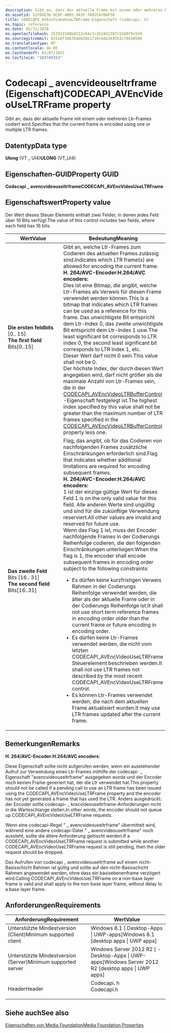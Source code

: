 ```yaml
---
description: Gibt an, dass der aktuelle Frame mit einem oder mehreren Ltr-Frames codiert wird.
ms.assetid: 51FD6E36-9CDF-4005-942F-7A92CA706F38
title: CODECAPI_AVEncVideoUseLTRFrame-Eigenschaft (codecapi. h)
ms.topic: reference
ms.date: 05/31/2018
ms.openlocfilehash: 252933180e8212c94c3c2b2442397c53d0f9c559
ms.sourcegitcommit: 831e8f3db78ab820e1710cede244553c70e50500
ms.translationtype: MT
ms.contentlocale: de-DE
ms.lasthandoff: 01/07/2021
ms.locfileid: "103749353"
---
```

# <a name="codecapi_avencvideouseltrframe-property"></a><span data-ttu-id="48aae-103">Codecapi \_ avencvideouseltrframe (Eigenschaft)</span><span class="sxs-lookup"><span data-stu-id="48aae-103">CODECAPI\_AVEncVideoUseLTRFrame property</span></span>

<span data-ttu-id="48aae-104">Gibt an, dass der aktuelle Frame mit einem oder mehreren Ltr-Frames codiert wird.</span><span class="sxs-lookup"><span data-stu-id="48aae-104">Specifies that the current frame is encoded using one or multiple LTR frames.</span></span>

## <a name="data-type"></a><span data-ttu-id="48aae-105">Datentyp</span><span class="sxs-lookup"><span data-stu-id="48aae-105">Data type</span></span>

<span data-ttu-id="48aae-106">**Ulong** (VT \_ UI4)</span><span class="sxs-lookup"><span data-stu-id="48aae-106">**ULONG** (VT\_UI4)</span></span>

## <a name="property-guid"></a><span data-ttu-id="48aae-107">Eigenschaften-GUID</span><span class="sxs-lookup"><span data-stu-id="48aae-107">Property GUID</span></span>

<span data-ttu-id="48aae-108">**Codecapi \_ avencvideouseltrframe**</span><span class="sxs-lookup"><span data-stu-id="48aae-108">**CODECAPI\_AVEncVideoUseLTRFrame**</span></span>

## <a name="property-value"></a><span data-ttu-id="48aae-109">Eigenschaftswert</span><span class="sxs-lookup"><span data-stu-id="48aae-109">Property value</span></span>

<span data-ttu-id="48aae-110">Der Wert dieses Steuer Elements enthält zwei Felder, in denen jedes Feld über 16 Bits verfügt.</span><span class="sxs-lookup"><span data-stu-id="48aae-110">The value of this control includes two fields, where each field has 16 bits.</span></span>



<table>
<colgroup>
<col style="width: 50%" />
<col style="width: 50%" />
</colgroup>
<thead>
<tr class="header">
<th><span data-ttu-id="48aae-111">Wert</span><span class="sxs-lookup"><span data-stu-id="48aae-111">Value</span></span></th>
<th><span data-ttu-id="48aae-112">Bedeutung</span><span class="sxs-lookup"><span data-stu-id="48aae-112">Meaning</span></span></th>
</tr>
</thead>
<tbody>
<tr class="odd">
<td><span id="The_first_field"></span><span id="the_first_field"></span><span id="THE_FIRST_FIELD"></span><dl> <span data-ttu-id="48aae-113"><dt><strong>Die ersten feldbits</strong></dt> <dt>[0.. 15]</dt> </span><span class="sxs-lookup"><span data-stu-id="48aae-113"><dt><strong>The first field</strong></dt> <dt>Bits[0..15]</dt> </span></span></dl></td>
<td><span data-ttu-id="48aae-114">Gibt an, welche Ltr-Frames zum Codieren des aktuellen Frames zulässig sind.</span><span class="sxs-lookup"><span data-stu-id="48aae-114">Indicates which LTR frame(s) are allowed for encoding the current frame.</span></span> <br/> <span data-ttu-id="48aae-115"><strong>H. 264/AVC-Encoder:</strong></span><span class="sxs-lookup"><span data-stu-id="48aae-115"><strong>H.264/AVC encoders:</strong></span></span><br/> <span data-ttu-id="48aae-116">Dies ist eine Bitmap, die angibt, welche Ltr-Frames als Verweis für diesen Frame verwendet werden können.</span><span class="sxs-lookup"><span data-stu-id="48aae-116">This is a bitmap that indicates which LTR frames can be used as a reference for this frame.</span></span> <span data-ttu-id="48aae-117">Das unwichtigste Bit entspricht dem Ltr-Index 0, das zweite unwichtigste Bit entspricht dem Ltr-Index 1 usw.</span><span class="sxs-lookup"><span data-stu-id="48aae-117">The least significant bit corresponds to LTR index 0, the second least significant bit corresponds to LTR index 1, etc.</span></span><br/> <span data-ttu-id="48aae-118">Dieser Wert darf nicht 0 sein.</span><span class="sxs-lookup"><span data-stu-id="48aae-118">This value shall not be 0.</span></span><br/> <span data-ttu-id="48aae-119">Der höchste Index, der durch diesen Wert angegeben wird, darf nicht größer als die maximale Anzahl von Ltr-Frames sein, die in der <a href="codecapi-avencvideoltrbuffercontrol.md">CODECAPI_AVEncVideoLTRBufferControl</a> -Eigenschaft festgelegt ist.</span><span class="sxs-lookup"><span data-stu-id="48aae-119">The highest index specified by this value shall not be greater than the maximum number of LTR frames specified in the <a href="codecapi-avencvideoltrbuffercontrol.md">CODECAPI_AVEncVideoLTRBufferControl</a> property less one.</span></span><br/></td>
</tr>
<tr class="even">
<td><span id="The_second_field"></span><span id="the_second_field"></span><span id="THE_SECOND_FIELD"></span><dl> <span data-ttu-id="48aae-120"><dt><strong>Das zweite Feld</strong></dt> <dt>Bits [16.. 31]</dt> </span><span class="sxs-lookup"><span data-stu-id="48aae-120"><dt><strong>The second field</strong></dt> <dt>Bits[16..31]</dt> </span></span></dl></td>
<td><span data-ttu-id="48aae-121">Flag, das angibt, ob für das Codieren von nachfolgenden Frames zusätzliche Einschränkungen erforderlich sind.</span><span class="sxs-lookup"><span data-stu-id="48aae-121">Flag that indicates whether additional limitations are required for encoding subsequent frames.</span></span> <br/> <span data-ttu-id="48aae-122"><strong>H. 264/AVC-Encoder:</strong></span><span class="sxs-lookup"><span data-stu-id="48aae-122"><strong>H.264/AVC encoders:</strong></span></span><br/> <span data-ttu-id="48aae-123">1 ist der einzige gültige Wert für dieses Feld.</span><span class="sxs-lookup"><span data-stu-id="48aae-123">1 is on the only valid value for this field.</span></span> <span data-ttu-id="48aae-124">Alle anderen Werte sind ungültig und sind für die zukünftige Verwendung reserviert.</span><span class="sxs-lookup"><span data-stu-id="48aae-124">All other values are invalid and reserved for future use.</span></span><br/> <span data-ttu-id="48aae-125">Wenn das Flag 1 ist, muss der Encoder nachfolgende Frames in der Codierungs Reihenfolge codieren, die den folgenden Einschränkungen unterliegen:</span><span class="sxs-lookup"><span data-stu-id="48aae-125">When the flag is 1, the encoder shall encode subsequent frames in encoding order subject to the following constraints:</span></span><br/>
<ul>
<li><span data-ttu-id="48aae-126">Es dürfen keine kurzfristigen Verweis Rahmen in der Codierungs Reihenfolge verwendet werden, die älter als der aktuelle Frame oder in der Codierungs Reihenfolge ist.</span><span class="sxs-lookup"><span data-stu-id="48aae-126">It shall not use short term reference frames in encoding order older than the current frame or future encoding in encoding order.</span></span></li>
<li><span data-ttu-id="48aae-127">Es dürfen keine Ltr-Frames verwendet werden, die nicht vom letzten CODECAPI_AVEncVideoUseLTRFrame Steuerelement beschrieben werden.</span><span class="sxs-lookup"><span data-stu-id="48aae-127">It shall not use LTR frames not described by the most recent CODECAPI_AVEncVideoUseLTRFrame control.</span></span></li>
<li><span data-ttu-id="48aae-128">Es können Ltr-Frames verwendet werden, die nach dem aktuellen Frame aktualisiert wurden.</span><span class="sxs-lookup"><span data-stu-id="48aae-128">It may use LTR frames updated after the current frame.</span></span></li>
</ul></td>
</tr>
</tbody>
</table>



 

## <a name="remarks"></a><span data-ttu-id="48aae-129">Bemerkungen</span><span class="sxs-lookup"><span data-stu-id="48aae-129">Remarks</span></span>

<span data-ttu-id="48aae-130">**H. 264/AVC-Encoder:**</span><span class="sxs-lookup"><span data-stu-id="48aae-130">**H.264/AVC encoders:**</span></span>

<span data-ttu-id="48aae-131">Diese Eigenschaft sollte nicht aufgerufen werden, wenn ein ausstehender Aufruf zur Verwendung eines Ltr-Frames mithilfe der codecapi- \_ Eigenschaft "avencvideouseltrframe" ausgegeben wurde und der Encoder noch keinen Frame generiert hat, der die Ltr verwendet hat.</span><span class="sxs-lookup"><span data-stu-id="48aae-131">This property should not be called if a pending call to use an LTR frame has been issued using the CODECAPI\_AVEncVideoUseLTRFrame property and the encoder has not yet generated a frame that has used the LTR.</span></span> <span data-ttu-id="48aae-132">Anders ausgedrückt: der Encoder sollte codecapi- \_ krecvideouseltrframe-Anforderungen nicht in die Warteschlange stellen.</span><span class="sxs-lookup"><span data-stu-id="48aae-132">In other words, the encoder should not queue up CODECAPI\_AVEncVideoUseLTRFrame requests.</span></span>

<span data-ttu-id="48aae-133">Wenn eine codecapi-Regel " \_ avencvideouseltrframe" übermittelt wird, während eine andere codecapi-Datei " \_ avencvideouseltrframe" noch aussteht, sollte die ältere Anforderung gelöscht werden.</span><span class="sxs-lookup"><span data-stu-id="48aae-133">If a CODECAPI\_AVEncVideoUseLTRFrame request is submitted while another CODECAPI\_AVEncVideoUseLTRFrame request is still pending, then the older request should be dropped.</span></span>

<span data-ttu-id="48aae-134">Das Aufrufen von codecapi \_ avencvideouseltrframe auf einem nicht-Basisschicht Rahmen ist gültig und sollte auf den nicht-Basisschicht Rahmen angewendet werden, ohne dass ein basisebenenframe verzögert wird.</span><span class="sxs-lookup"><span data-stu-id="48aae-134">Calling CODECAPI\_AVEncVideoUseLTRFrame on a non-base layer frame is valid and shall apply to the non-base layer frame, without delay to a base layer frame.</span></span>

## <a name="requirements"></a><span data-ttu-id="48aae-135">Anforderungen</span><span class="sxs-lookup"><span data-stu-id="48aae-135">Requirements</span></span>



| <span data-ttu-id="48aae-136">Anforderung</span><span class="sxs-lookup"><span data-stu-id="48aae-136">Requirement</span></span> | <span data-ttu-id="48aae-137">Wert</span><span class="sxs-lookup"><span data-stu-id="48aae-137">Value</span></span> |
|-------------------------------------|---------------------------------------------------------------------------------------|
| <span data-ttu-id="48aae-138">Unterstützte Mindestversion (Client)</span><span class="sxs-lookup"><span data-stu-id="48aae-138">Minimum supported client</span></span><br/> | <span data-ttu-id="48aae-139">Windows 8.1 \[ Desktop-Apps \| UWP-apps\]</span><span class="sxs-lookup"><span data-stu-id="48aae-139">Windows 8.1 \[desktop apps \| UWP apps\]</span></span><br/>                                   |
| <span data-ttu-id="48aae-140">Unterstützte Mindestversion (Server)</span><span class="sxs-lookup"><span data-stu-id="48aae-140">Minimum supported server</span></span><br/> | <span data-ttu-id="48aae-141">Windows Server 2012 R2 \[ -Desktop-Apps \| UWP-apps\]</span><span class="sxs-lookup"><span data-stu-id="48aae-141">Windows Server 2012 R2 \[desktop apps \| UWP apps\]</span></span><br/>                        |
| <span data-ttu-id="48aae-142">Header</span><span class="sxs-lookup"><span data-stu-id="48aae-142">Header</span></span><br/>                   | <dl> <span data-ttu-id="48aae-143"><dt>Codecapi. h</dt></span><span class="sxs-lookup"><span data-stu-id="48aae-143"><dt>Codecapi.h</dt></span></span> </dl> |



## <a name="see-also"></a><span data-ttu-id="48aae-144">Siehe auch</span><span class="sxs-lookup"><span data-stu-id="48aae-144">See also</span></span>

<dl> <dt>

[<span data-ttu-id="48aae-145">Eigenschaften von Media Foundation</span><span class="sxs-lookup"><span data-stu-id="48aae-145">Media Foundation Properties</span></span>](media-foundation-properties.md)
</dt> </dl>

 

 




